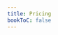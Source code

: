```yaml
---
title: Pricing
bookToC: false
---
```


<div id="root"></div>

<script src="/pricing-calculator.js"></script>
